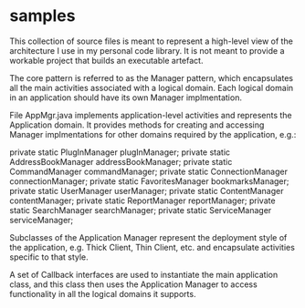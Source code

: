 # samples

This collection of source files is meant to represent a high-level view of the architecture I use in my personal code library. It is not meant to provide a workable project that builds an executable artefact.

The core pattern is referred to as the Manager pattern, which encapsulates all the main activities associated with a logical domain. Each logical domain in an application should have its own Manager implmentation.

File AppMgr.java implements application-level activities and represents the Application domain. It provides methods for creating and accessing Manager implmentations for other domains required by the application, e.g.:

  private static PlugInManager plugInManager;
  private static AddressBookManager addressBookManager;
  private static CommandManager commandManager;
  private static ConnectionManager connectionManager;
  private static FavoritesManager bookmarksManager;
  private static UserManager userManager;
  private static ContentManager contentManager;
  private static ReportManager reportManager;
  private static SearchManager searchManager;
  private static ServiceManager serviceManager;

Subclasses of the Application Manager represent the deployment style of the application, e.g. Thick Client, Thin Client, etc. and encapsulate activities specific to that style.

A set of Callback interfaces are used to instantiate the main application class, and this class then uses the Application Manager to access functionality in all the logical domains it supports.

